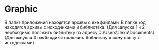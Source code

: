 # Graphic
В папке приложения находятся архивы с exe файлами.
В папке код находятся архивы с исходниками и библиотека. (Для запуска 1 и 2 необходимо положить библитеку по адресу C:\Users\alexb\Documents) (Для запуска 3 необходимо положить библитеку в саму папку с исходниками)
